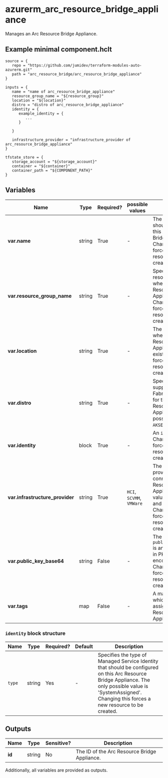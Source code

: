 # azurerm_arc_resource_bridge_appliance

Manages an Arc Resource Bridge Appliance.

## Example minimal component.hclt

```hcl
source = {
   repo = "https://github.com/jumidev/terraform-modules-auto-azurerm.git" 
   path = "arc_resource_bridge/arc_resource_bridge_appliance" 
}

inputs = {
   name = "name of arc_resource_bridge_appliance" 
   resource_group_name = "${resource_group}" 
   location = "${location}" 
   distro = "distro of arc_resource_bridge_appliance" 
   identity = {
      example_identity = {
         ...
      }
  
   }
 
   infrastructure_provider = "infrastructure_provider of arc_resource_bridge_appliance" 
}

tfstate_store = {
   storage_account = "${storage_account}" 
   container = "${container}" 
   container_path = "${COMPONENT_PATH}" 
}

```

## Variables

| Name | Type | Required? |  possible values |  Description |
| ---- | ---- | --------- |  ----------- | ----------- |
| **var.name** | string | True | -  |  The Name which should be used for this Arc Resource Bridge Appliance. Changing this forces a new resource to be created. | 
| **var.resource_group_name** | string | True | -  |  Specifies the resource group where the Arc Resource Bridge Appliance exists. Changing this forces a new resource to be created. | 
| **var.location** | string | True | -  |  The Azure Region where the Arc Resource Bridge Appliance should exist. Changing this forces a new resource to be created. | 
| **var.distro** | string | True | -  |  Specifies a supported Fabric/Infrastructure for this Arc Resource Bridge Appliance. The possible value is `AKSEdge`. | 
| **var.identity** | block | True | -  |  An `identity` block. Changing this forces a new resource to be created. | 
| **var.infrastructure_provider** | string | True | `HCI`, `SCVMM`, `VMWare`  |  The infrastructure provider about the connected Arc Resource Bridge Appliance. Possible values are `HCI`,`SCVMM` and `VMWare`. Changing this forces a new resource to be created. | 
| **var.public_key_base64** | string | False | -  |  The `public_key_base64` is an RSA public key in PKCS1 format encoded in base64. Changing this forces a new resource to be created. | 
| **var.tags** | map | False | -  |  A mapping of tags which should be assigned to the Arc Resource Bridge Appliance. | 

### `identity` block structure

| Name | Type | Required? | Default | Description |
| ---- | ---- | --------- | ------- | ----------- |
| `type` | string | Yes | - | Specifies the type of Managed Service Identity that should be configured on this Arc Resource Bridge Appliance. The only possible value is 'SystemAssigned'. Changing this forces a new resource to be created. |



## Outputs

| Name | Type | Sensitive? | Description |
| ---- | ---- | --------- | --------- |
| **id** | string | No  | The ID of the Arc Resource Bridge Appliance. | 

Additionally, all variables are provided as outputs.
